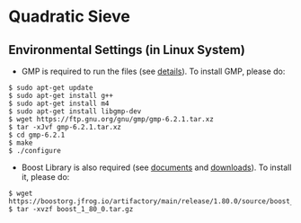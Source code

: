 # Quadratic Sieve
## Environmental Settings (in Linux System)
* GMP is required to run the files (see [details](https://gmplib.org/)). To install GMP, please do:
```
$ sudo apt-get update
$ sudo apt-get install g++
$ sudo apt-get install m4
$ sudo apt-get install libgmp-dev
$ wget https://ftp.gnu.org/gnu/gmp/gmp-6.2.1.tar.xz
$ tar -xJvf gmp-6.2.1.tar.xz
$ cd gmp-6.2.1
$ make
$ ./configure
```
* Boost Library is also required (see [documents](https://www.boost.org/doc/libs/1_39_0/more/getting_started/unix-variants.html) and [downloads](https://www.boost.org/users/download/)). To install it, please do:
```
$ wget https://boostorg.jfrog.io/artifactory/main/release/1.80.0/source/boost_1_80_0.tar.gz
$ tar -xvzf boost_1_80_0.tar.gz
```
